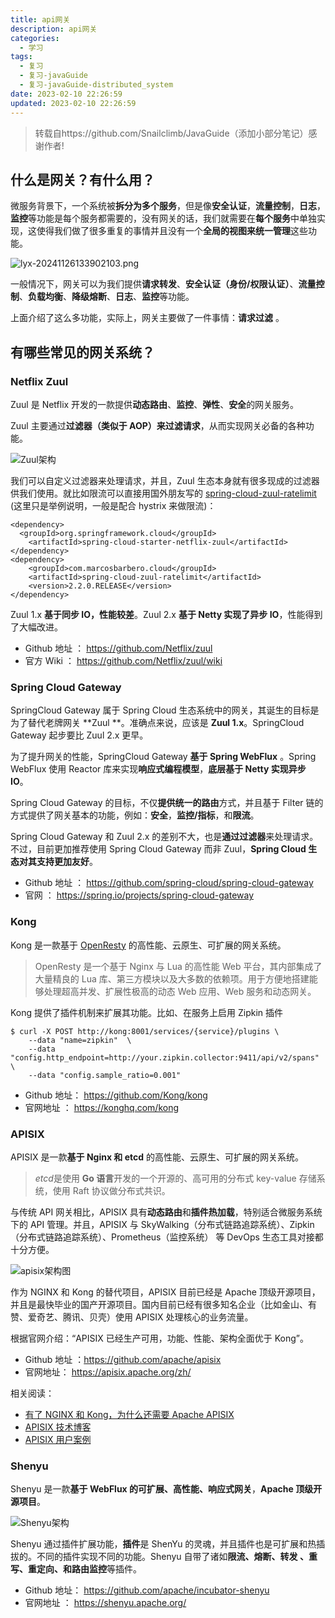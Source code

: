 ```yaml
---
title: api网关
description: api网关
categories:
  - 学习
tags:
  - 复习
  - 复习-javaGuide
  - 复习-javaGuide-distributed_system
date: 2023-02-10 22:26:59
updated: 2023-02-10 22:26:59
---
```


> 转载自https://github.com/Snailclimb/JavaGuide（添加小部分笔记）感谢作者!

## 什么是网关？有什么用？

微服务背景下，一个系统被**拆分为多个服务**，但是像**安全认证**，**流量控制**，**日志**，**监控**等功能是每个服务都需要的，没有网关的话，我们就需要在**每个服务**中单独实现，这使得我们做了很多重复的事情并且没有一个**全局的视图来统一管理**这些功能。

![lyx-20241126133902103.png](images/mypost/lyx-20241126133902103.png)


一般情况下，网关可以为我们提供**请求转发**、**安全认证（身份/权限认证）**、**流量控制**、**负载均衡**、**降级熔断**、**日志**、**监控**等功能。

上面介绍了这么多功能，实际上，网关主要做了一件事情：**请求过滤** 。

## 有哪些常见的网关系统？

### Netflix Zuul

Zuul 是 Netflix 开发的一款提供**动态路由**、**监控**、**弹性**、**安全**的网关服务。

Zuul 主要通过**过滤器（类似于 AOP）来过滤请求**，从而实现网关必备的各种功能。

![Zuul架构](images/mypost/lyx-20241126133902651.jpg)

我们可以自定义过滤器来处理请求，并且，Zuul 生态本身就有很多现成的过滤器供我们使用。就比如限流可以直接用国外朋友写的 [spring-cloud-zuul-ratelimit](https://github.com/marcosbarbero/spring-cloud-zuul-ratelimit) (这里只是举例说明，一般是配合 hystrix 来做限流)：

```
<dependency>
  <groupId>org.springframework.cloud</groupId>
    <artifactId>spring-cloud-starter-netflix-zuul</artifactId>
</dependency>
<dependency>
    <groupId>com.marcosbarbero.cloud</groupId>
    <artifactId>spring-cloud-zuul-ratelimit</artifactId>
    <version>2.2.0.RELEASE</version>
</dependency>
```

Zuul 1.x **基于同步 IO，性能较差**。Zuul 2.x **基于 Netty 实现了异步 IO**，性能得到了大幅改进。

- Github 地址 ： https://github.com/Netflix/zuul
- 官方 Wiki ： https://github.com/Netflix/zuul/wiki

### Spring Cloud Gateway

SpringCloud Gateway 属于 Spring Cloud 生态系统中的网关，其诞生的目标是为了替代老牌网关 **Zuul **。准确点来说，应该是 **Zuul 1.x**。SpringCloud Gateway 起步要比 Zuul 2.x 更早。

为了提升网关的性能，SpringCloud Gateway **基于 Spring WebFlux** 。Spring WebFlux 使用 Reactor 库来实现**响应式编程模型**，**底层基于 Netty 实现异步 IO**。

Spring Cloud Gateway 的目标，不仅**提供统一的路由**方式，并且基于 Filter 链的方式提供了网关基本的功能，例如：**安全**，**监控/指标**，和**限流**。

Spring Cloud Gateway 和 Zuul 2.x 的差别不大，也是**通过过滤器**来处理请求。不过，目前更加推荐使用 Spring Cloud Gateway 而非 Zuul，**Spring Cloud 生态对其支持更加友好**。

- Github 地址 ： https://github.com/spring-cloud/spring-cloud-gateway
- 官网 ： https://spring.io/projects/spring-cloud-gateway

### Kong

Kong 是一款基于 [OpenResty](https://github.com/openresty/) 的高性能、云原生、可扩展的网关系统。

> OpenResty 是一个基于 Nginx 与 Lua 的高性能 Web 平台，其内部集成了大量精良的 Lua 库、第三方模块以及大多数的依赖项。用于方便地搭建能够处理超高并发、扩展性极高的动态 Web 应用、Web 服务和动态网关。

Kong 提供了插件机制来扩展其功能。比如、在服务上启用 Zipkin 插件

```
$ curl -X POST http://kong:8001/services/{service}/plugins \
    --data "name=zipkin"  \
    --data "config.http_endpoint=http://your.zipkin.collector:9411/api/v2/spans" \
    --data "config.sample_ratio=0.001"
```

- Github 地址： https://github.com/Kong/kong
- 官网地址 ： https://konghq.com/kong

### APISIX

APISIX 是一款**基于 Nginx 和 etcd** 的高性能、云原生、可扩展的网关系统。

> *etcd*是使用 **Go 语言**开发的一个开源的、高可用的分布式 key-value 存储系统，使用 Raft 协议做分布式共识。

与传统 API 网关相比，APISIX 具有**动态路由**和**插件热加载**，特别适合微服务系统下的 API 管理。并且，APISIX 与 SkyWalking（分布式链路追踪系统）、Zipkin（分布式链路追踪系统）、Prometheus（监控系统） 等 DevOps 生态工具对接都十分方便。

![apisix架构图](images/mypost/lyx-20241126133903100.jpg)

作为 NGINX 和 Kong 的替代项目，APISIX 目前已经是 Apache 顶级开源项目，并且是最快毕业的国产开源项目。国内目前已经有很多知名企业（比如金山、有赞、爱奇艺、腾讯、贝壳）使用 APISIX 处理核心的业务流量。

根据官网介绍：“APISIX 已经生产可用，功能、性能、架构全面优于 Kong”。

- Github 地址 ：https://github.com/apache/apisix
- 官网地址： https://apisix.apache.org/zh/

相关阅读：

- [有了 NGINX 和 Kong，为什么还需要 Apache APISIX](https://www.apiseven.com/zh/blog/why-we-need-Apache-APISIX)
- [APISIX 技术博客](https://www.apiseven.com/zh/blog)
- [APISIX 用户案例](https://www.apiseven.com/zh/usercases)

### Shenyu

Shenyu 是一款**基于 WebFlux 的可扩展、高性能、响应式网关**，**Apache 顶级开源项目**。

![Shenyu架构](images/mypost/lyx-20241126133903538.jpg)

Shenyu 通过插件扩展功能，**插件**是 ShenYu 的灵魂，并且插件也是可扩展和热插拔的。不同的插件实现不同的功能。Shenyu 自带了诸如**限流、熔断、转发 、重写、重定向、和路由监控**等插件。

- Github 地址： https://github.com/apache/incubator-shenyu
- 官网地址 ： https://shenyu.apache.org/